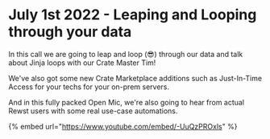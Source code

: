# July 1st 2022 - Leaping and Looping through your data

In this call we are going to leap and loop (😎) through our data and talk about Jinja loops with our Crate Master Tim!

We've also got some new Crate Marketplace additions such as Just-In-Time Access for your techs for your on-prem servers.

And in this fully packed Open Mic, we're also going to hear from actual Rewst users with some real use-case automations.

{% embed url="https://www.youtube.com/embed/-UuQzPROxls" %}
